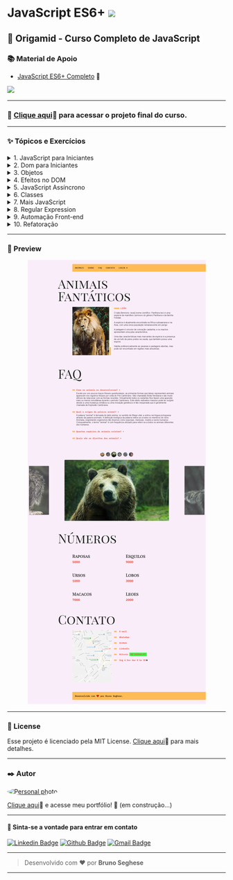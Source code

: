 # JavaScript ES6+ <img src="https://cdn.jsdelivr.net/gh/devicons/devicon/icons/javascript/javascript-original.svg" width="30px"/>

## 🐺 Origamid - Curso Completo de JavaScript

### 📚 Material de Apoio

- [JavaScript ES6+ Completo](https://www.origamid.com/slide/javascript-completo-es6/#/0101-javascript-completo-es6/1) 🔗

<a href="https://developer.mozilla.org/pt-BR/docs/Learn/JavaScript/First_steps/What_is_JavaScript"><img src="https://img.shields.io/badge/JavaScript-323330?style=for-the-badge&logo=javascript&logoColor=F7DF1E"></a>

---

### 🚀 ​ [Clique aqui](https://od-animais-fantasticos.netlify.app/)🔗 para acessar o projeto final do curso.

---

### ✨ Tópicos e Exercícios

####

<details>
<summary>1. JavaScript para Iniciantes</summary>

####

- Variáveis
- Tipos de Dados
- Números e Operadores
- Boolean e Condicionais
- Funções
- Objetos
- Arrays e Loops
- Atribuições e Ternários
- Escopo

</details>

<details>
<summary>2. Dom para Iniciantes</summary>

####

- O que é DOM?
- Seleção de Elementos
- forEach e Arrow Function
- Classes e Atributos
- Dimensões e Distancias
- Eventos
- Traversing e Manipulação
- Navegação por Tab
- Accordion List
- Scroll suave link interno
- Animação ao scroll

</details>

<details>
<summary>3. Objetos</summary>

####

- Constructor Functions
- Prototype
- Native, Host e User1
- String
- Number
- Array
- Array e Iteração
- Function
- Object

</details>

<details>
<summary>4. Efeitos no DOM</summary>

####

- Dataset
- Modal
- Tool Tip
- Dropdown Menu
- setTimeout & setInterval
- Menu Mobile
- Anima Números
- Date Object
- Forms
- Button Creator

</details>

<details>
<summary>5. JavaScript Assíncrono</summary>

####

- Promises
- Fetch API
- Json
- API e HTTP
- Async Await
- History API
- Fetch Numeros
- Fetch Bitcoin

</details>

<details>
<summary>6. Classes</summary>

####

- Classes
- Get e Set
- Extends
- Countdown

</details>

<details>
<summary>7. Mais JavaScript</summary>

####

- Function Expression
- Factory Function
- Clojures e Debugging
- Destructuring
- Rest e Spread
- Loops e Interable

</details>

<details>
<summary>8. Regular Expression</summary>

####

- Regexp
- Limpar CPF
- Validar CPF

</details>

<details>
<summary>9. Automação Front-end</summary>

####

- Webpack
- Babel
- Git

</details>

<details>
<summary>10. Refatoração</summary>

####

- Scroll Suave
- Accordion
- Modal
- Tooltip
- Anima Números
- Fetch Animais
- Fetch Bitcoin
- Animação Scroll
- Dropdown Menu
- Menu Mobile
- Funcionamento

</details>

---

### 🎥 Preview

<div align="center">
<img src="./0_assets/animais-fantasticos.png"/>
</div>

---

### 📝 License

Esse projeto é licenciado pela MIT License. [Clique aqui](https://pt.wikipedia.org/wiki/Licen%C3%A7a_MIT)🔗 para mais detalhes.

---

### ✒️ Autor

<a href="https://github.com/brseghese"> <img style="border-radius: 50%;" src="https://avatars.githubusercontent.com/u/80193824?v=4" width="100px;" alt="Personal photo"/> </a>

[Clique aqui](https://brseghese.github.io)🔗 e acesse meu portfólio! 💼 (em construção...)

---

#### 💬 Sinta-se a vontade para entrar em contato

[![Linkedin Badge](https://img.shields.io/badge/LinkedIn-0077B5?style=for-the-badge&logo=linkedin&logoColor=white)](https://www.linkedin.com/in/brunoseghese/) [![Github Badge](https://img.shields.io/badge/GitHub-100000?style=for-the-badge&logo=github&logoColor=white)](https://github.com/brseghese) [![Gmail Badge](https://img.shields.io/badge/Gmail-D14836?style=for-the-badge&logo=gmail&logoColor=white)](mailto:brseghese@gmail.com)

---

> Desenvolvido com ❤️ por **Bruno Seghese**

---
